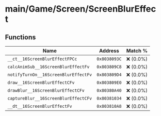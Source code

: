 # main/Game/Screen/ScreenBlurEffect

## Functions

| Name | Address | Match % |
|------|---------|---------|
| `__ct__16ScreenBlurEffectFPCc` | `0x8038093C` | :x: (0.0%) |
| `calcAnimSub__16ScreenBlurEffectFv` | `0x803809C8` | :x: (0.0%) |
| `notifyTurnOn__16ScreenBlurEffectFv` | `0x803809D4` | :x: (0.0%) |
| `draw__16ScreenBlurEffectCFv` | `0x803809E0` | :x: (0.0%) |
| `drawBlur__16ScreenBlurEffectCFv` | `0x80380A40` | :x: (0.0%) |
| `captureBlur__16ScreenBlurEffectCFv` | `0x80381034` | :x: (0.0%) |
| `__dt__16ScreenBlurEffectFv` | `0x803810A8` | :x: (0.0%) |